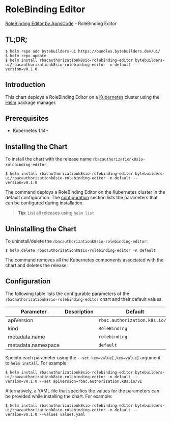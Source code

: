 # RoleBinding Editor

[RoleBinding Editor by AppsCode](https://byte.builders) - RoleBinding Editor

## TL;DR;

```console
$ helm repo add bytebuilders-ui https://bundles.bytebuilders.dev/ui/
$ helm repo update
$ helm install rbacauthorizationk8sio-rolebinding-editor bytebuilders-ui/rbacauthorizationk8sio-rolebinding-editor -n default --version=v0.1.0
```

## Introduction

This chart deploys a RoleBinding Editor on a [Kubernetes](http://kubernetes.io) cluster using the [Helm](https://helm.sh) package manager.

## Prerequisites

- Kubernetes 1.14+

## Installing the Chart

To install the chart with the release name `rbacauthorizationk8sio-rolebinding-editor`:

```console
$ helm install rbacauthorizationk8sio-rolebinding-editor bytebuilders-ui/rbacauthorizationk8sio-rolebinding-editor -n default --version=v0.1.0
```

The command deploys a RoleBinding Editor on the Kubernetes cluster in the default configuration. The [configuration](#configuration) section lists the parameters that can be configured during installation.

> **Tip**: List all releases using `helm list`

## Uninstalling the Chart

To uninstall/delete the `rbacauthorizationk8sio-rolebinding-editor`:

```console
$ helm delete rbacauthorizationk8sio-rolebinding-editor -n default
```

The command removes all the Kubernetes components associated with the chart and deletes the release.

## Configuration

The following table lists the configurable parameters of the `rbacauthorizationk8sio-rolebinding-editor` chart and their default values.

|     Parameter      | Description |            Default             |
|--------------------|-------------|--------------------------------|
| apiVersion         |             | `rbac.authorization.k8s.io/v1` |
| kind               |             | `RoleBinding`                  |
| metadata.name      |             | `rolebinding`                  |
| metadata.namespace |             | `default`                      |


Specify each parameter using the `--set key=value[,key=value]` argument to `helm install`. For example:

```console
$ helm install rbacauthorizationk8sio-rolebinding-editor bytebuilders-ui/rbacauthorizationk8sio-rolebinding-editor -n default --version=v0.1.0 --set apiVersion=rbac.authorization.k8s.io/v1
```

Alternatively, a YAML file that specifies the values for the parameters can be provided while
installing the chart. For example:

```console
$ helm install rbacauthorizationk8sio-rolebinding-editor bytebuilders-ui/rbacauthorizationk8sio-rolebinding-editor -n default --version=v0.1.0 --values values.yaml
```
